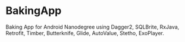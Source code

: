 # BakingApp
Baking App for Android Nanodegree  using Dagger2, SQLBrite, RxJava, 
Retrofit, Timber, Butterknife, Glide, AutoValue, Stetho, ExoPlayer.

